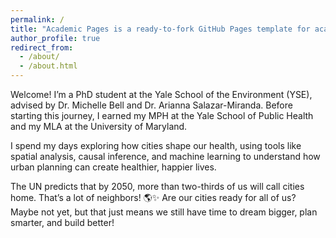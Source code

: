 ```yaml
---
permalink: /
title: "Academic Pages is a ready-to-fork GitHub Pages template for academic personal websites"
author_profile: true
redirect_from: 
  - /about/
  - /about.html
---
```


Welcome! I’m a PhD student at the Yale School of the Environment (YSE), advised by Dr. Michelle Bell and Dr. Arianna Salazar-Miranda. Before starting this journey, I earned my MPH at the Yale School of Public Health and my MLA at the University of Maryland.

I spend my days exploring how cities shape our health, using tools like spatial analysis, causal inference, and machine learning to understand how urban planning can create healthier, happier lives.

The UN predicts that by 2050, more than two-thirds of us will call cities home. That’s a lot of neighbors! 🌎✨ Are our cities ready for all of us? Maybe not yet, but that just means we still have time to dream bigger, plan smarter, and build better!
